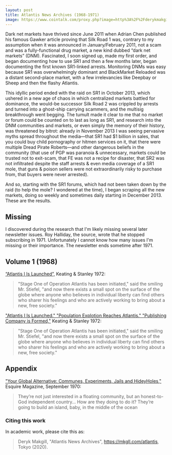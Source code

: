 ```yaml
---
layout: post
title: Atlantis News Archives (1968-1971)
image: https://www.cointalk.com/proxy.php?image=http%3A%2F%2Fderykmakgill.github.io%2Fderykmakgill1%2Fassets%2Fimages%2FMinting-Atlantis-Deca.png&hash=55bda70d164ea0460877dc158f5a2985
---
```


Dark net markets have thrived since June 2011 when Adrian Chen published his famous Gawker article proving that Silk Road 1 was, contrary to my assumption when it was announced in January/February 2011, not a scam and was a fully-functional drug market, a new kind dubbed “dark net markets” (DNM). Fascinated, I soon signed up, made my first order, and began documenting how to use SR1 and then a few months later, began documenting the first known SR1-linked arrests. Monitoring DNMs was easy because SR1 was overwhelmingly dominant and BlackMarket Reloaded was a distant second-place market, with a few irrelevancies like Deepbay or Sheep and then the flashy Atlantis.

This idyllic period ended with the raid on SR1 in October 2013, which ushered in a new age of chaos in which centralized markets battled for dominance, the would-be successor Silk Road 2 was crippled by arrests and turned into a ghost-ship carrying scammers, and the multisig breakthrough went begging. The tumult made it clear to me that no market or forum could be counted on to last as long as SR1, and research into the DNM communities and markets, or even simply the memory of their history, was threatened by bitrot: already in November 2013 I was seeing pervasive myths spread throughout the media—that SR1 had $1 billion in sales, that you could buy child pornography or hitmen services on it, that there were multiple Dread Pirate Roberts—and other dangerous beliefs in the community (that use of PGP was paranoia & unnecessary, markets could be trusted not to exit-scam, that FE was not a recipe for disaster, that SR2 was not infiltrated despite the staff arrests & even media coverage of a SR1 mole, that guns & poison sellers were not extraordinarily risky to purchase from, that buyers were never arrested).

And so, starting with the SR1 forums, which had not been taken down by the raid (to help the mole? I wondered at the time), I began scraping all the new markets, doing so weekly and sometimes daily starting in December 2013. These are the results.

## Missing

I discovered during the research that I'm likely missing several later newsletter issues. Roy Halliday, the source, wrote that he stopped subscribing in 1971. Unfortunately I cannot know how many issues I'm missing or their importance. The newsletter ends sometime after 1971.

## Volume 1 (1968)

[“Atlantis I Is Launched”,](https://drive.google.com/file/d/1U-vpUeVBde4BRH8JHaF4C3Bxu8owvQ1X/view?usp=sharing) Keating & Stanley 1972:

>"Stage One of Operation Atlantis has been initiated," said the smiling Mr. Stiefel, "and now there exists a small spot on the surface of the globe where anyone who believes in individual liberty can find others who sharer his feelings and who are actively working to bring about a new, free society."

["Atlantis I Is Launched." "Population Explotion Reaches Atlantis." "Publishing Company is Formed,"](https://drive.google.com/file/d/1U-vpUeVBde4BRH8JHaF4C3Bxu8owvQ1X/view?usp=sharing) Keating & Stanley 1972:

>"Stage One of Operation Atlantis has been initiated," said the smiling Mr. Stiefel, "and now there exists a small spot on the surface of the globe where anyone who believes in individual liberty can find others who sharer his feelings and who are actively working to bring about a new, free society."

## Appendix

["Your Global Alternative: Communes, Experiments, Jails and HideyHoles,"](https://drive.google.com/file/d/1U-vpUeVBde4BRH8JHaF4C3Bxu8owvQ1X/view?usp=sharing) Esquire Magazine, September 1970:

>They’re not just interested in a floating community, but an honest-to-God independent country… How are they doing to do it?
They’re going to build an island, baby, in the middle of the ocean


### Citing this work

In academic work, please cite this as:

>Deryk Makgill, "Atlantis News Archives", https://mkgll.com/atlantis, Tokyo (2020).
